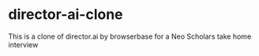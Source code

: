 # director-ai-clone
This is a clone of director.ai by browserbase for a Neo Scholars take home interview
